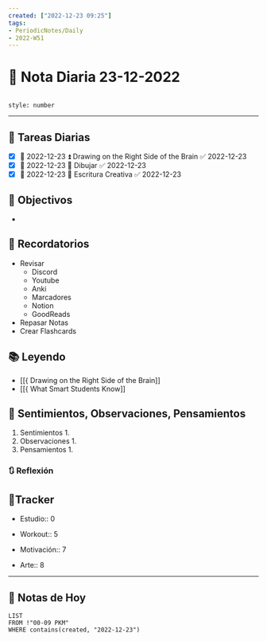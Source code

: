 ```yaml
---
created: ["2022-12-23 09:25"]
tags:
- PeriodicNotes/Daily
- 2022-W51
---
```


# 📅 Nota Diaria 23-12-2022
```toc

style: number

```

---
## 🔷 Tareas Diarias
- [x] 📅 2022-12-23 ⏫ Drawing on the Right Side of the Brain ✅ 2022-12-23
- [x] 📅 2022-12-23 🔼 Dibujar ✅ 2022-12-23
- [x] 📅 2022-12-23 🔽 Escritura Creativa ✅ 2022-12-23

## 🎯 Objectivos
- 
## 📕 Recordatorios
- Revisar
	- Discord
	- Youtube
	- Anki
	- Marcadores
	- Notion
	- GoodReads
- Repasar Notas
- Crear Flashcards

## 📚 Leyendo
- [[{ Drawing on the Right Side of the Brain]]
- [[{ What Smart Students Know]]
## 💬 Sentimientos, Observaciones, Pensamientos 
1. Sentimientos
	1. 
2. Observaciones
	1. 
3. Pensamientos
	1. 
### 🔃 Reflexión

## 🔷Tracker

- Estudio:: 0

- Workout:: 5

- Motivación:: 7

- Arte:: 8
---

## 📅 Notas de Hoy
```dataview
LIST 
FROM !"00-09 PKM" 
WHERE contains(created, "2022-12-23")
```